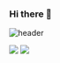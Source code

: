 ### Hi there 👋

<!--
**rlaalswn222/rlaalswn222** is a ✨ _special_ ✨ repository because its `README.md` (this file) appears on your GitHub profile.

Here are some ideas to get you started:

- 🔭 I’m currently working on ...
- 🌱 I’m currently learning ...
- 👯 I’m looking to collaborate on ...
- 🤔 I’m looking for help with ...
- 💬 Ask me about ...
- 📫 How to reach me: ...
- 😄 Pronouns: ...
- ⚡ Fun fact: ...
-->

![header](https://capsule-render.vercel.app/api?type=venom&color=gradient)

<img src="https://img.shields.io/badge/HTML-E34F26?style=for-the-badge&logo=http://www.w3.org/2000/svg&logoColor=E34F26">
<img src="https://img.shields.io/badge/react-61DAFB?style=for-the-badge&logo=
&logoColor=61DAFB">
